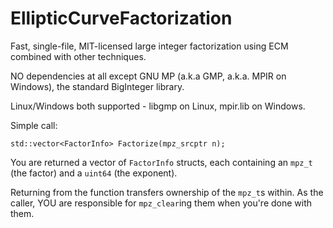 # EllipticCurveFactorization
Fast, single-file, MIT-licensed large integer factorization using ECM combined with other techniques.

NO dependencies at all except GNU MP (a.k.a GMP, a.k.a. MPIR on Windows), the standard BigInteger library.

Linux/Windows both supported - libgmp on Linux, mpir.lib on Windows.

Simple call:

`std::vector<FactorInfo> Factorize(mpz_srcptr n);`

You are returned a vector of `FactorInfo` structs, each containing an `mpz_t` (the factor) and a `uint64` (the exponent).

Returning from the function transfers ownership of the `mpz_t`s within. As the caller, YOU are responsible for `mpz_clear`ing them when you're done with them.

